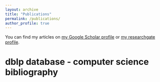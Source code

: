 ```yaml
---
layout: archive
title: "Publications"
permalink: /publications/
author_profile: true
---
```


<!-- {% if site.author.googlescholar %}
  <div class="wordwrap">You can find my articles on <a href="{{site.author.googlescholar}}">my Google Scholar profile</a> or <a href="{{site.author.researchgate}}">my researchgate profile</a>.</div>
{% endif %} -->


You can find my articles on [my Google Scholar profile](https://scholar.google.fr/citations?user=VBv7cPQAAAAJ&hl=fr) or [my researchgate profile](https://www.researchgate.net/profile/Fabien-Casenave).



# dblp database - computer science bibliography


<script type="text/javascript">
<!--
var arxiv_authorid = "casenave_f_1";
//--></script>
<style type="text/css">
div.arxivfeed {margin-bottom: 5px; width:700px;}
</style>
<script type="text/javascript" src="https://arxiv.org/js/myarticles.js">
</script>






<!-- <script src="https://bibbase.org/show?bib=https://dblp.org/pid/136/6770.bib&noBootstrap=1&jsonp=1"></script> -->





<!-- {% include base_path %}

{% for post in site.publications reversed %}
  {% include archive-single.html %}
{% endfor %} -->
